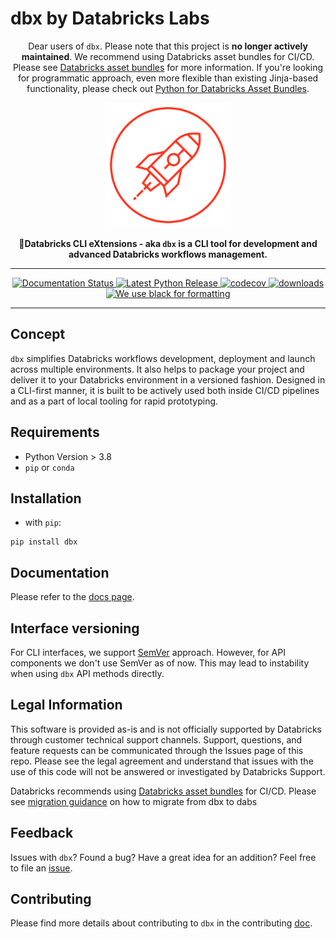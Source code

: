 # dbx by Databricks Labs

<p align="center">
    Dear users of <code>dbx</code>. Please note that this project is <b>no longer actively maintained</b>. 
    We recommend using Databricks asset bundles for CI/CD. 
    Please see <a href="https://docs.databricks.com/en/dev-tools/bundles/index.html">Databricks asset bundles</a> for more information. If you're looking for programmatic approach, even more flexible than existing Jinja-based functionality, please check out <a href="https://docs.databricks.com/aws/en/dev-tools/bundles/python"/>Python for Databricks Asset Bundles</a>.
</p>

<p align="center">
    <a href="https://dbx.readthedocs.io/">
        <img src="https://raw.githubusercontent.com/databrickslabs/dbx/master/images/logo.svg" class="align-center" width="200" height="200" alt="logo" />
    </a>
</p>

<p align="center">
    <b>🧱Databricks CLI eXtensions - aka <code>dbx</code> is a CLI tool for development and advanced Databricks workflows management.</b>
</p>

---

<p align="center">
    <a href="https://dbx.readthedocs.io/en/latest/?badge=latest">
        <img src="https://img.shields.io/readthedocs/dbx?style=for-the-badge" alt="Documentation Status"/>
    </a>
    <a href="https://pypi.org/project/dbx/">
        <img src="https://img.shields.io/pypi/v/dbx?color=green&amp;style=for-the-badge" alt="Latest Python Release"/>
    </a>
    <a href="https://codecov.io/gh/databrickslabs/dbx">
        <img src="https://img.shields.io/codecov/c/github/databrickslabs/dbx?style=for-the-badge&amp;token=S7ADH3W2E3"
             alt="codecov"/>
    </a>
    <a href="https://pypistats.org/packages/dbx">
        <img src="https://img.shields.io/pypi/dm/dbx?style=for-the-badge" alt="downloads"/>
    </a>
    <a href="https://github.com/psf/black">
        <img src="https://img.shields.io/badge/code%20style-black-000000.svg?style=for-the-badge"
             alt="We use black for formatting"/>
    </a>
</p>

---

## Concept

`dbx` simplifies Databricks workflows development, deployment and launch across multiple
environments. It also helps to package your project and deliver it to
your Databricks environment in a versioned fashion. Designed in a
CLI-first manner, it is built to be actively used both inside CI/CD
pipelines and as a part of local tooling for rapid prototyping.

## Requirements

- Python Version \> 3.8
- `pip` or `conda`

## Installation

- with `pip`:

```
pip install dbx
```

## Documentation

Please refer to the [docs page](https://dbx.readthedocs.io/en/latest/index.html).

## Interface versioning

For CLI interfaces, we support [SemVer](https://semver.org/) approach.
However, for API components we don't use SemVer as of now. This may lead
to instability when using `dbx` API methods directly.

## Legal Information

This software is provided as-is and is not officially supported by
Databricks through customer technical support channels. Support,
questions, and feature requests can be communicated through the Issues
page of this repo. Please see the legal agreement and understand that
issues with the use of this code will not be answered or investigated by
Databricks Support.

Databricks recommends using [Databricks asset bundles](https://docs.databricks.com/en/dev-tools/bundles/index.html) for CI/CD.
    Please see [migration guidance](https://docs.databricks.com/en/archive/dev-tools/dbx/dbx-migrate.html) on how to migrate from dbx to dabs

## Feedback

Issues with `dbx`? Found a bug? Have a great idea for an addition? Feel
free to file an
[issue](https://github.com/databrickslabs/dbx/issues/new/choose).

## Contributing

Please find more details about contributing to `dbx` in the contributing
[doc](https://github.com/databrickslabs/dbx/blob/master/contrib/CONTRIBUTING.md).

